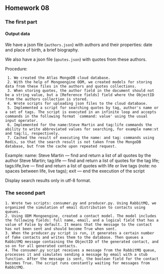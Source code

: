 ## Homework 08

### The first part
#### Output data

We have a json file (`authors.json`) with authors and their properties: date and place of birth, a brief biography.

We also have a json file (`qoutes.json`) with quotes from these authors.

Procedure:

     1. We created the Atlas MongoDB cloud database.
     2. With the help of Mongoengine ODM, we created models for storing data from these files in the authors and quotes collections.
     3. When storing quotes, the author field in the document should not be a string value, but a [Reference fields] field where the ObjectID from the authors collection is stored.
     4. Wrote scripts for uploading json files to the cloud database.
     5. Implemented a script for searching quotes by tag, author's name or a set of tags. The script is executed in an infinite loop and accepts commands in the following format `command: value' using the usual input operator.
     6. Implemented for the name:Steve Martin and tag:life commands the ability to write abbreviated values for searching, for example name:st and tag:li, respectively.
     7. Cached the result of executing the name: and tag: commands using Redis, so that the search result is not taken from the MongoDB database, but from the cache upon repeated request.

Example:
     name: Steve Martin — find and return a list of all quotes by the author Steve Martin;
     tag:life — find and return a list of quotes for the tag life;
     tags:life,live — find and return a list of quotes with life or live tags (note: no spaces between life, live tags);
     exit — end the execution of the script

Display search results only in utf-8 format.

### The second part

    1. Wrote two scripts: consumer.py and producer.py. Using RabbitMQ, we organized the simulation of email distribution to contacts using queues.
    2. Using ODM Mongoengine, created a contact model. The model includes the following fields: full name, email, and a logical field that has a value of False by default. It means that the message to the contact has not been sent and should become True when sent.
    3. When the producer.py script is run, it generates a certain number of fake contacts and writes them to the database. Then queues a RabbitMQ message containing the ObjectID of the generated contact, and so on for all generated contacts.
    4. The consumer.py script receives a message from the RabbitMQ queue, processes it and simulates sending a message by email with a stub function. After the message is sent, the boolean field for the contact becomes True. The script runs constantly waiting for messages from RabbitMQ.